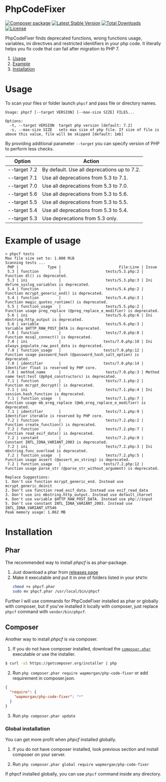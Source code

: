 # PhpCodeFixer
[![Composer package](http://composer.network/badge/wapmorgan/php-code-fixer)](https://packagist.org/packages/wapmorgan/php-code-fixer) [![Latest Stable Version](https://poser.pugx.org/wapmorgan/php-code-fixer/v/stable)](https://packagist.org/packages/wapmorgan/php-code-fixer) [![Total Downloads](https://poser.pugx.org/wapmorgan/php-code-fixer/downloads)](https://packagist.org/packages/wapmorgan/php-code-fixer) [![License](https://poser.pugx.org/wapmorgan/php-code-fixer/license)](https://packagist.org/packages/wapmorgan/php-code-fixer)

PhpCodeFixer finds deprecated functions, wrong functions usage, variables, ini directives and restricted identifiers in your php code. It literally helps you fix code that can fail after migration to PHP 7.

1. [Usage](#usage)
2. [Example](#example)
3. [Installation](#installation)

# Usage
To scan your files or folder launch `phpcf` and pass file or directory names.

```
Usage: phpcf [--target VERSION] [--max-size SIZE] FILES...

Options:
  -t, --target VERSION  target php version [default: 7.2]
  -s, --max-size SIZE   sets max size of php file. If size of file is above this value, file will be skipped [default: 1mb]
```

By providing additional parameter `--target` you can specify version of PHP to perform less checks.

| Option       | Action                                      |
|--------------|---------------------------------------------|
| --target 7.2 | By default. Use all deprecations up to 7.2. |
| --target 7.1 | Use all deprecations from 5.3 to 7.1.       |
| --target 7.0 | Use all deprecations from 5.3 to 7.0.       |
| --target 5.6 | Use all deprecations from 5.3 to 5.6.       |
| --target 5.5 | Use all deprecations from 5.3 to 5.5.       |
| --target 5.4 | Use all deprecations from 5.3 to 5.4.       |
| --target 5.3 | Use deprecations from 5.3 only.             |

# Example of usage
```
> phpcf tests
Max file size set to: 1.000 MiB
Scanning tests ...
 PHP |             Type |                          File:Line | Issue
 5.3 | function         |                    tests/5.3.php:2 | Function dl() is deprecated.
 5.3 | ini              |                    tests/5.3.php:3 | Ini define_syslog_variables is deprecated.
 5.4 | function         |                    tests/5.4.php:2 | Function mcrypt_generic_end() is deprecated.
 5.4 | function         |                    tests/5.4.php:3 | Function magic_quotes_runtime() is deprecated.
 5.5 | function_usage   |                    tests/5.5.php:2 | Function usage preg_replace (@preg_replace_e_modifier) is deprecated.
 5.6 | ini              |                    tests/5.6.php:6 | Ini mbstring.http_output is deprecated.
 5.6 | variable         |                    tests/5.6.php:3 | Variable $HTTP_RAW_POST_DATA is deprecated.
 7.0 | function         |                    tests/7.0.php:8 | Function mssql_connect() is deprecated.
 7.0 | ini              |                   tests/7.0.php:10 | Ini always_populate_raw_post_data is deprecated.
 7.0 | function_usage   |                   tests/7.0.php:12 | Function usage password_hash (@password_hash_salt_option) is deprecated.
 7.0 | identifier       |                   tests/7.0.php:14 | Identifier float is reserved by PHP core.
 7.0 | method_name      |                    tests/7.0.php:3 | Method name test:test (@php4_constructors) is deprecated.
 7.1 | function         |                    tests/7.1.php:2 | Function mcrypt_decrypt() is deprecated.
 7.1 | ini              |                    tests/7.1.php:4 | Ini session.hash_function is deprecated.
 7.1 | function_usage   |                    tests/7.1.php:7 | Function usage mb_ereg_replace (@mb_ereg_replace_e_modifier) is deprecated.
 7.1 | identifier       |                    tests/7.1.php:9 | Identifier iterable is reserved by PHP core.
 7.2 | function         |                    tests/7.2.php:2 | Function create_function() is deprecated.
 7.2 | function         |                    tests/7.2.php:7 | Function read_exif_data() is deprecated.
 7.2 | constant         |                    tests/7.2.php:9 | Constant INTL_IDNA_VARIANT_2003 is deprecated.
 7.2 | ini              |                    tests/7.2.php:3 | Ini mbstring.func_overload is deprecated.
 7.2 | function_usage   |                    tests/7.2.php:5 | Function usage assert (@assert_on_string) is deprecated.
 7.2 | function_usage   |                   tests/7.2.php:12 | Function usage parse_str (@parse_str_without_argument) is deprecated.

Replace Suggestions:
1. Don't use function mcrypt_generic_end. Instead use mcrypt_generic_deinit
2. Don't use function read_exif_data. Instead use exif_read_data
3. Don't use ini mbstring.http_output. Instead use default_charset
4. Don't use variable $HTTP_RAW_POST_DATA. Instead use php://input
5. Don't use constant INTL_IDNA_VARIANT_2003. Instead use INTL_IDNA_VARIANT_UTS46
Peak memory usage: 1.062 MB
```

# Installation

## Phar
The recommended way to install _phpcf_ is as phar-package.

1. Just download a phar from [releases page](https://github.com/wapmorgan/PhpCodeFixer/releases)
2. Make it executable and put it in one of folders listed in your `$PATH`:
    ```sh
    chmod +x phpcf.phar
    sudo mv phpcf.phar /usr/local/bin/phpcf
    ```

Further I will use commands for PhpCodeFixer installed as phar or globally with composer, but if you've installed it locally with composer, just replace `phpcf` command with `vendor/bin/phpcf`.

## Composer
Another way to install _phpcf_ is via composer.

1. If you do not have composer installed, download the [`composer.phar`](https://getcomposer.org/composer.phar) executable or use the installer.

  ```sh
  $ curl -sS https://getcomposer.org/installer | php
  ```

2. Run `php composer.phar require wapmorgan/php-code-fixer` or add requirement in composer.json.

  ```json
  {
    "require": {
      "wapmorgan/php-code-fixer": "*"
    }
  }
  ```

3. Run `php composer.phar update`

### Global installation
You can get more profit when _phpcf_ installed globally.

1. If you do not have composer installed, look previous section and install composer on your server.

2. Run `php composer.phar global require wapmorgan/php-code-fixer`

If phpcf installed globally, you can use `phpcf` command inside any directory.
